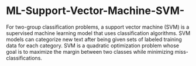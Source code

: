 # ML-Support-Vector-Machine-SVM-
For two-group classification problems, a support vector machine (SVM) is a supervised machine learning model that uses classification algorithms. SVM models can categorize new text after being given sets of labeled training data for each category. SVM is a quadratic optimization problem whose goal is to maximize the margin between two classes while minimizing miss-classifications.
